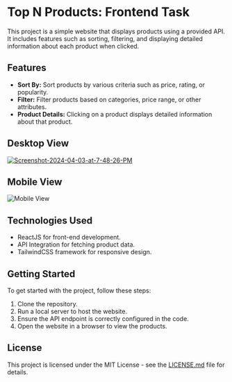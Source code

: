 # Top N Products: Frontend Task

This project is a simple website that displays products using a provided API. It includes features such as sorting, filtering, and displaying detailed information about each product when clicked.

## Features

- **Sort By:** Sort products by various criteria such as price, rating, or popularity.
- **Filter:** Filter products based on categories, price range, or other attributes.
- **Product Details:** Clicking on a product displays detailed information about that product.

## Desktop View
<a href="https://ibb.co/9bkydqW"><img src="https://i.ibb.co/bsMNGrX/Screenshot-2024-04-03-at-7-48-26-PM.png" alt="Screenshot-2024-04-03-at-7-48-26-PM" border="0"></a>


## Mobile View
![Mobile View](path/to/mobile-view-image.png)

## Technologies Used

- ReactJS for front-end development.
- API Integration for fetching product data.
- TailwindCSS framework for responsive design.

## Getting Started

To get started with the project, follow these steps:

1. Clone the repository.
2. Run a local server to host the website.
3. Ensure the API endpoint is correctly configured in the code.
4. Open the website in a browser to view the products.


## License

This project is licensed under the MIT License - see the [LICENSE.md](link-to-license-file) file for details.
